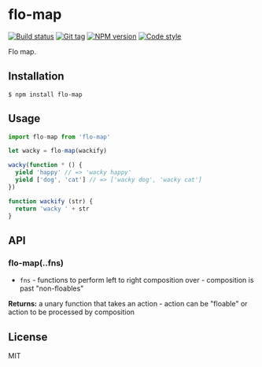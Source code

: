 
# flo-map

[![Build status][travis-image]][travis-url]
[![Git tag][git-image]][git-url]
[![NPM version][npm-image]][npm-url]
[![Code style][standard-image]][standard-url]

Flo map.

## Installation

    $ npm install flo-map

## Usage

```js
import flo-map from 'flo-map'

let wacky = flo-map(wackify)

wacky(function * () {
  yield 'happy' // => 'wacky happy'
  yield ['dog', 'cat'] // => ['wacky dog', 'wacky cat']
})

function wackify (str) {
  return 'wacky ' + str
}
```

## API

### flo-map(..fns)

- `fns` - functions to perform left to right composition over - composition is past "non-floables"

**Returns:** a unary function that takes an action - action can be "floable" or action to be processed by composition

## License

MIT

[travis-image]: https://img.shields.io/travis/joshrtay/flo-map.svg?style=flat-square
[travis-url]: https://travis-ci.org/joshrtay/flo-map
[git-image]: https://img.shields.io/github/tag/joshrtay/flo-map.svg
[git-url]: https://github.com/joshrtay/flo-map
[standard-image]: https://img.shields.io/badge/code%20style-standard-brightgreen.svg?style=flat
[standard-url]: https://github.com/feross/standard
[npm-image]: https://img.shields.io/npm/v/flo-map.svg?style=flat-square
[npm-url]: https://npmjs.org/package/flo-map
